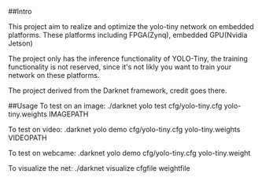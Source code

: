 ##Intro

This project aim to realize and optimize the yolo-tiny network on embedded platforms. These platforms including FPGA(Zynq), embedded GPU(Nvidia Jetson)

The project only has the inference functionality of YOLO-Tiny, the training functionality is not reserved, since it's not likly you want to train your network on these platforms.

The project derived from the Darknet framework, credit goes there. 

##Usage
To test on an image:
    ./darknet yolo test cfg/yolo-tiny.cfg yolo-tiny.weights IMAGEPATH

To test on video:
    .darknet yolo demo cfg/yolo-tiny.cfg yolo-tiny.weights VIDEOPATH

To test on webcame:
    .darknet yolo demo cfg/yolo-tiny.cfg yolo-tiny.weight

To visualize the net:
    ./darknet visualize cfgfile weightfile

